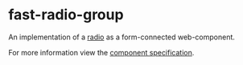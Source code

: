 # fast-radio-group
An implementation of a [radio](https://developer.mozilla.org/en-US/docs/Web/HTML/Element/input/radio) as a form-connected web-component.

For more information view the [component specification](./radio-group.spec.md).